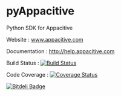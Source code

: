 pyAppacitive
=====================

Python SDK for Appacitive

Website : www.appacitive.com

Documentation : http://help.appacitive.com

Build Status    : [![Build Status](https://travis-ci.org/appacitive/appacitive-python-sdk.png)](https://travis-ci.org/appacitive/appacitive-python-sdk)

Code Coverage   : [![Coverage Status](https://coveralls.io/repos/appacitive/appacitive-python-sdk/badge.png)](https://coveralls.io/r/appacitive/appacitive-python-sdk)


[![Bitdeli Badge](https://d2weczhvl823v0.cloudfront.net/appacitive/appacitive-python-sdk/trend.png)](https://bitdeli.com/free "Bitdeli Badge")

